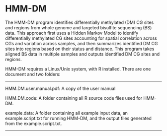HMM-DM
======
The HMM-DM program identifies differentially methylated (DM) CG sites and regions from whole genome and targeted bisulfite sequencing (BS) data. This approach first uses a Hidden Markov Model to identify differentially methylated CG sites accounting for spatial correlation across CGs and variation across samples, and then summarizes identified DM CG sites into regions based on their status and distance. This program takes aligned BS data in multiple samples and outputs identified DM CG sites and regions.

HMM-DM requires a Linux/Unix system, with R installed. There are one document and two folders:
_____________________________________________________________________________________________________________
 
HMM.DM.user.manual.pdf:	A copy of the user manual
 
HMM.DM.code: A folder containing all R source code files used for HMM-DM.
 
example.data: A folder containing all example input data, an example.script.txt for running HMM-DM, and the output files generated from the example.script.txt.
_____________________________________________________________________________________________________________
